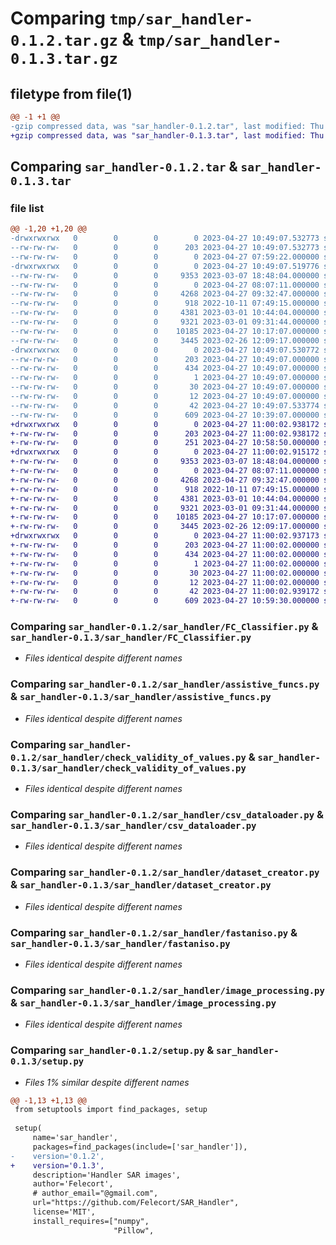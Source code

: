 # Comparing `tmp/sar_handler-0.1.2.tar.gz` & `tmp/sar_handler-0.1.3.tar.gz`

## filetype from file(1)

```diff
@@ -1 +1 @@
-gzip compressed data, was "sar_handler-0.1.2.tar", last modified: Thu Apr 27 10:49:07 2023, max compression
+gzip compressed data, was "sar_handler-0.1.3.tar", last modified: Thu Apr 27 11:00:02 2023, max compression
```

## Comparing `sar_handler-0.1.2.tar` & `sar_handler-0.1.3.tar`

### file list

```diff
@@ -1,20 +1,20 @@
-drwxrwxrwx   0        0        0        0 2023-04-27 10:49:07.532773 sar_handler-0.1.2/
--rw-rw-rw-   0        0        0      203 2023-04-27 10:49:07.532773 sar_handler-0.1.2/PKG-INFO
--rw-rw-rw-   0        0        0        0 2023-04-27 07:59:22.000000 sar_handler-0.1.2/README.md
-drwxrwxrwx   0        0        0        0 2023-04-27 10:49:07.519776 sar_handler-0.1.2/sar_handler/
--rw-rw-rw-   0        0        0     9353 2023-03-07 18:48:04.000000 sar_handler-0.1.2/sar_handler/FC_Classifier.py
--rw-rw-rw-   0        0        0        0 2023-04-27 08:07:11.000000 sar_handler-0.1.2/sar_handler/__init__.py
--rw-rw-rw-   0        0        0     4268 2023-04-27 09:32:47.000000 sar_handler-0.1.2/sar_handler/assistive_funcs.py
--rw-rw-rw-   0        0        0      918 2022-10-11 07:49:15.000000 sar_handler-0.1.2/sar_handler/check_validity_of_values.py
--rw-rw-rw-   0        0        0     4381 2023-03-01 10:44:04.000000 sar_handler-0.1.2/sar_handler/csv_dataloader.py
--rw-rw-rw-   0        0        0     9321 2023-03-01 09:31:44.000000 sar_handler-0.1.2/sar_handler/dataset_creator.py
--rw-rw-rw-   0        0        0    10185 2023-04-27 10:17:07.000000 sar_handler-0.1.2/sar_handler/fastaniso.py
--rw-rw-rw-   0        0        0     3445 2023-02-26 12:09:17.000000 sar_handler-0.1.2/sar_handler/image_processing.py
-drwxrwxrwx   0        0        0        0 2023-04-27 10:49:07.530772 sar_handler-0.1.2/sar_handler.egg-info/
--rw-rw-rw-   0        0        0      203 2023-04-27 10:49:07.000000 sar_handler-0.1.2/sar_handler.egg-info/PKG-INFO
--rw-rw-rw-   0        0        0      434 2023-04-27 10:49:07.000000 sar_handler-0.1.2/sar_handler.egg-info/SOURCES.txt
--rw-rw-rw-   0        0        0        1 2023-04-27 10:49:07.000000 sar_handler-0.1.2/sar_handler.egg-info/dependency_links.txt
--rw-rw-rw-   0        0        0       30 2023-04-27 10:49:07.000000 sar_handler-0.1.2/sar_handler.egg-info/requires.txt
--rw-rw-rw-   0        0        0       12 2023-04-27 10:49:07.000000 sar_handler-0.1.2/sar_handler.egg-info/top_level.txt
--rw-rw-rw-   0        0        0       42 2023-04-27 10:49:07.533774 sar_handler-0.1.2/setup.cfg
--rw-rw-rw-   0        0        0      609 2023-04-27 10:39:07.000000 sar_handler-0.1.2/setup.py
+drwxrwxrwx   0        0        0        0 2023-04-27 11:00:02.938172 sar_handler-0.1.3/
+-rw-rw-rw-   0        0        0      203 2023-04-27 11:00:02.938172 sar_handler-0.1.3/PKG-INFO
+-rw-rw-rw-   0        0        0      251 2023-04-27 10:58:50.000000 sar_handler-0.1.3/README.md
+drwxrwxrwx   0        0        0        0 2023-04-27 11:00:02.915172 sar_handler-0.1.3/sar_handler/
+-rw-rw-rw-   0        0        0     9353 2023-03-07 18:48:04.000000 sar_handler-0.1.3/sar_handler/FC_Classifier.py
+-rw-rw-rw-   0        0        0        0 2023-04-27 08:07:11.000000 sar_handler-0.1.3/sar_handler/__init__.py
+-rw-rw-rw-   0        0        0     4268 2023-04-27 09:32:47.000000 sar_handler-0.1.3/sar_handler/assistive_funcs.py
+-rw-rw-rw-   0        0        0      918 2022-10-11 07:49:15.000000 sar_handler-0.1.3/sar_handler/check_validity_of_values.py
+-rw-rw-rw-   0        0        0     4381 2023-03-01 10:44:04.000000 sar_handler-0.1.3/sar_handler/csv_dataloader.py
+-rw-rw-rw-   0        0        0     9321 2023-03-01 09:31:44.000000 sar_handler-0.1.3/sar_handler/dataset_creator.py
+-rw-rw-rw-   0        0        0    10185 2023-04-27 10:17:07.000000 sar_handler-0.1.3/sar_handler/fastaniso.py
+-rw-rw-rw-   0        0        0     3445 2023-02-26 12:09:17.000000 sar_handler-0.1.3/sar_handler/image_processing.py
+drwxrwxrwx   0        0        0        0 2023-04-27 11:00:02.937173 sar_handler-0.1.3/sar_handler.egg-info/
+-rw-rw-rw-   0        0        0      203 2023-04-27 11:00:02.000000 sar_handler-0.1.3/sar_handler.egg-info/PKG-INFO
+-rw-rw-rw-   0        0        0      434 2023-04-27 11:00:02.000000 sar_handler-0.1.3/sar_handler.egg-info/SOURCES.txt
+-rw-rw-rw-   0        0        0        1 2023-04-27 11:00:02.000000 sar_handler-0.1.3/sar_handler.egg-info/dependency_links.txt
+-rw-rw-rw-   0        0        0       30 2023-04-27 11:00:02.000000 sar_handler-0.1.3/sar_handler.egg-info/requires.txt
+-rw-rw-rw-   0        0        0       12 2023-04-27 11:00:02.000000 sar_handler-0.1.3/sar_handler.egg-info/top_level.txt
+-rw-rw-rw-   0        0        0       42 2023-04-27 11:00:02.939172 sar_handler-0.1.3/setup.cfg
+-rw-rw-rw-   0        0        0      609 2023-04-27 10:59:30.000000 sar_handler-0.1.3/setup.py
```

### Comparing `sar_handler-0.1.2/sar_handler/FC_Classifier.py` & `sar_handler-0.1.3/sar_handler/FC_Classifier.py`

 * *Files identical despite different names*

### Comparing `sar_handler-0.1.2/sar_handler/assistive_funcs.py` & `sar_handler-0.1.3/sar_handler/assistive_funcs.py`

 * *Files identical despite different names*

### Comparing `sar_handler-0.1.2/sar_handler/check_validity_of_values.py` & `sar_handler-0.1.3/sar_handler/check_validity_of_values.py`

 * *Files identical despite different names*

### Comparing `sar_handler-0.1.2/sar_handler/csv_dataloader.py` & `sar_handler-0.1.3/sar_handler/csv_dataloader.py`

 * *Files identical despite different names*

### Comparing `sar_handler-0.1.2/sar_handler/dataset_creator.py` & `sar_handler-0.1.3/sar_handler/dataset_creator.py`

 * *Files identical despite different names*

### Comparing `sar_handler-0.1.2/sar_handler/fastaniso.py` & `sar_handler-0.1.3/sar_handler/fastaniso.py`

 * *Files identical despite different names*

### Comparing `sar_handler-0.1.2/sar_handler/image_processing.py` & `sar_handler-0.1.3/sar_handler/image_processing.py`

 * *Files identical despite different names*

### Comparing `sar_handler-0.1.2/setup.py` & `sar_handler-0.1.3/setup.py`

 * *Files 1% similar despite different names*

```diff
@@ -1,13 +1,13 @@
 from setuptools import find_packages, setup
 
 setup(
     name='sar_handler',
     packages=find_packages(include=['sar_handler']),
-    version='0.1.2',
+    version='0.1.3',
     description='Handler SAR images',
     author='Felecort',
     # author_email="@gmail.com",
     url="https://github.com/Felecort/SAR_Handler",
     license='MIT',
     install_requires=["numpy",
                       "Pillow",
```

